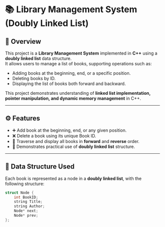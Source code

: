 # 📚 Library Management System (Doubly Linked List)

## 📖 Overview
This project is a **Library Management System** implemented in **C++** using a **doubly linked list** data structure.  
It allows users to manage a list of books, supporting operations such as:
- Adding books at the beginning, end, or a specific position.
- Deleting books by ID.
- Displaying the list of books both forward and backward.

This project demonstrates understanding of **linked list implementation, pointer manipulation, and dynamic memory management** in C++.

---

## ⚙️ Features
- ➕ Add book at the beginning, end, or any given position.
- ❌ Delete a book using its unique Book ID.
- 🔁 Traverse and display all books in **forward** and **reverse** order.
- 🧠 Demonstrates practical use of **doubly linked list** structure.

---

## 🧩 Data Structure Used
Each book is represented as a node in a **doubly linked list**, with the following structure:

```cpp
struct Node {
    int BookID;
    string Title;
    string Author;
    Node* next;
    Node* prev;
};
